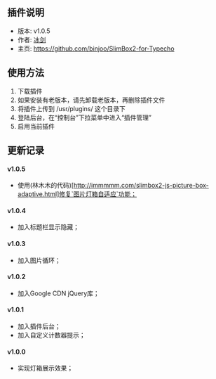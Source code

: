 ## 插件说明 ##

 - 版本: v1.0.5
 - 作者: [冰剑](https://github.com/binjoo)
 - 主页: <https://github.com/binjoo/SlimBox2-for-Typecho>

## 使用方法 ##

 1. 下载插件
 2. 如果安装有老版本，请先卸载老版本，再删除插件文件
 3. 将插件上传到 /usr/plugins/ 这个目录下
 4. 登陆后台，在“控制台”下拉菜单中进入“插件管理”
 5. 启用当前插件

## 更新记录 ##
#### v1.0.5
 - 使用(林木木的代码)[http://immmmm.com/slimbox2-js-picture-box-adaptive.html]修复`图片灯箱自适应`功能；

#### v1.0.4
 - 加入标题栏显示隐藏；

#### v1.0.3
 - 加入图片循环；

#### v1.0.2
 - 加入Google CDN jQuery库；

#### v1.0.1
 - 加入插件后台；
 - 加入自定义计数器提示；

#### v1.0.0
 - 实现灯箱展示效果；
